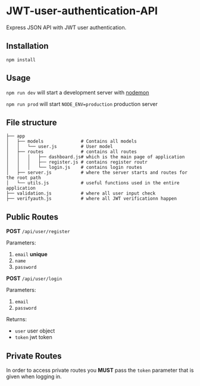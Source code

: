 # JWT-user-authentication-API



Express JSON API with JWT user authentication.

## Installation

```
npm install
```

## Usage
`npm run dev` will start a development server with [nodemon](https://nodemon.io/)

`npm run prod` will start `NODE_ENV=production` production server

## File structure
```
├── app
│   ├── models              # Contains all models
│   │   └── user.js         # User model
│   ├── routes              # contains all routes
│   │   │   ├── dashboard.js# which is the main page of application
│   │   │   ├── register.js # contains register routr
│   │   │   └── login.js    # contains login routes
│   ├── server.js           # where the server starts and routes for the root path
│   └── utils.js            # useful functions used in the entire application
├── validation.js           # where all user input check
├── verifyauth.js           # where all JWT verificationn happen
```


## Public Routes
**POST** `/api/user/register`

Parameters:
1. `email` **unique**
2. `name`
3. `password`

**POST** `/api/user/login`

Parameters:
1. `email`
2. `password`

Returns:

* `user` user object
* `token` jwt token

## Private Routes
In order to access private routes you **MUST** pass the `token` parameter that is given when logging in.
